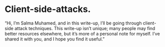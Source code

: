 # Client-side-attacks.
“Hi, I’m Salma Muhamed, and in this write-up, I’ll be going through client-side attack techniques. This write-up isn’t unique; many people may find better resources elsewhere, but it’s more of a personal note for myself. I’ve shared it with you, and I hope you find it useful.”
